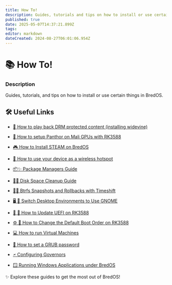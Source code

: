 ```yaml
---
title: How To!
description: Guides, tutorials and tips on how to install or use certain things in BredOS
published: true
date: 2025-05-07T14:37:21.899Z
tags: 
editor: markdown
dateCreated: 2024-08-27T06:01:06.954Z
---
```


# 📚 How To!

### **Description**

Guides, tutorials, and tips on how to install or use certain things in BredOS.

## 🛠️ Useful Links

- [🎥 How to play back DRM protected content (installing widevine)](/en/how-to/widevine-watch-drm-content)
- [🐾 How to setup Panthor on Mali GPUs with RK3588](/en/how-to/how-to-setup-panthor)

- [🎮  How to Install STEAM on BredOS](/en/how-to/how-to-install-steam)

- [📶 How to use your device as a wireless hotspot](/en/how-to/how-to-use-your-device-as-ap)

- [📦✨ Package Managers Guide](/en/how-to/package-management)

- [🧹💾 Disk Space Cleanup Guide](/en/how-to/free-space-up)

- [📸🔄 Btrfs Snapshots and Rollbacks with Timeshift](/en/how-to/timeshift-system-snapshots-and-rollbacks-on-btrfs)

- [🖥️ 🔄 Switch Desktop Environments to Use GNOME](/en/how-to/switch-desktop-environments)

- [💾 🔄 How to Update UEFI on RK3588](/en/how-to/update-uefi-rk3588)

- [⚙️ 📑 How to Change the Default Boot Order on RK3588](/en/how-to/change-boot-order-rk3588)

- [💻 How to run Virtual Machines](/en/how-to/run-vms)

- [🔦 How to set a GRUB password](/en/how-to/grub-password)

- [🗲 Configuring Governors](/en/how-to/govctl)

- [🪟 Running Windows Applications under BredOS](/en/how-to/proton-run)

✨ Explore these guides to get the most out of BredOS!